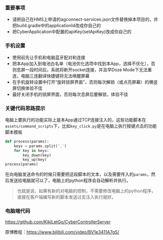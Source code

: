### 重要事项
- 请把自己在HMS上申请的agconnect-services.json文件替换掉本项目的，并把build.gradle中的applicationId改成你自己的
- 把CyberApplication中配置的apiKey(setApiKey)改成你自己的

### 手机设置
- 使用前先让手机和电脑蓝牙配对和连接
- 把本App加入到电池白名单（电池优化选项中找到本App，选择不优化），否则息屏一段时间后，系统将断开socket连接，并且早Doze Mode下无法重连，电脑三连翻译快捷键将无法唤醒屏幕
- 在手机旋转设置中打开“旋转锁屏界面”，否则每次解锁（或点亮屏幕）的横竖屏切换体验不佳
- 最好关闭手机的锁屏界面，否则每次息屏后要解锁，体验不佳

### 关键代码思路提示
电脑上要执行的功能实际上是本App通过TCP连接注入的，这些功能脚本在`assets/command_scripts`下，比如`key_click.py`是在电脑上执行按键点击的功能脚本模板
```python
def process(params):
    keys = params.split(',')
    for key in keys:
        key_down(key)
        key_up(key)
process(params)
```
在向电脑发送命令的时候只需要把这段脚本的文本，以及需要传入的`params`，然后发送给电脑就可以了，电脑上的python程序会自动解析并执行。

> 也就是说，如果有新的对电脑的控制，不需要修改电脑上的python程序，直接在客户端编写新的脚本发送过去注入执行就好。

### 电脑端代码
https://github.com/KikiLetGo/CyberControllerServer

原博教程：https://www.bilibili.com/video/BV1e3411A7gS/
